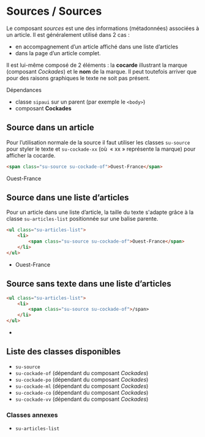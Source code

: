 # Sources / Sources

Le composant *sources* est une des informations (métadonnées) associées à un article. Il est généralement utilisé dans 2 cas&nbsp;:
- en accompagnement d’un article affiché dans une liste d’articles
- dans la page d’un article complet.

Il est lui-même composé de 2 éléments&nbsp;: la **cocarde** illustrant la marque (composant *Cockades*) et le **nom** de la marque. Il peut toutefois arriver que pour des raisons graphiques le texte ne soit pas présent.


<div class="dependances"
																							
## Dépendances
- classe `sipaui` sur un parent (par exemple le `<body>`)
- composant **Cockades**

</div>


## Source dans un article

Pour l’utilisation normale de la source il faut utiliser les classes `su-source` pour styler le texte et `su-cockade-xx` (où  «&nbsp;xx&nbsp;» représente la marque) pour afficher la cocarde.
```html
<span class="su-source su-cockade-of">Ouest-France</span>
```
<div class="sipaui">
	<span class="su-source su-cockade-of">Ouest-France</span>
</div>


## Source dans une liste d’articles

Pour un article dans une liste d’article, la taille du texte s'adapte grâce à la classe `su-articles-list` positionnée sur une balise parente.

```html
<ul class="su-articles-list">
	<li>
		<span class="su-source su-cockade-of">Ouest-France</span>
	</li>
</ul>
```
<div class="sipaui">
	<ul class="surcharge-storybook su-articles-list">
		<li>
			<span class="su-source su-cockade-of">Ouest-France</span>
		</li>
	</ul>
</div>

## Source sans texte dans une liste d’articles


```html
<ul class="su-articles-list">
	<li>
		<span class="su-source su-cockade-of">/span>
	</li>
</ul>
```
<div class="sipaui">
	<ul class="surcharge-storybook su-articles-list">
		<li>
			<span class="su-source su-cockade-of"></span>
		</li>
	</ul>
</div>


<div id="liste-classes" class="control-titres">

## Liste des classes disponibles
- `su-source`
- `su-cockade-of` (dépendant du composant *Cockades*)
- `su-cockade-po` (dépendant du composant *Cockades*)
- `su-cockade-ml` (dépendant du composant *Cockades*)
- `su-cockade-co` (dépendant du composant *Cockades*)
- `su-cockade-vv` (dépendant du composant *Cockades*)


### Classes annexes
- `su-articles-list`


</div>
